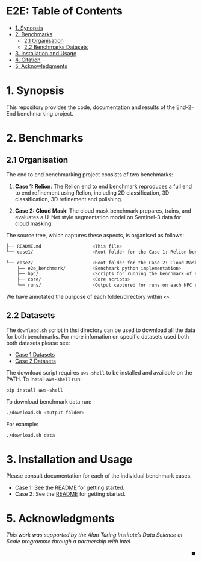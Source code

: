 # E2E: Table of Contents
- [1. Synopsis](#1-synopsis)
- [2. Benchmarks](#2-benchmarks)
  * [2.1 Organisation](#21-organisation)
  * [2.2 Benchmarks Datasets](#22-datasets)
- [3. Installation and Usage](#3-installation-and-usage)
- [4. Citation](#4-citation)
- [5. Acknowledgments](#5-acknowledgments)



# 1. Synopsis

This repository provides the code, documentation and results of the End-2-End benchmarking project.

# 2. Benchmarks 


## 2.1 Organisation

The end to end benchmarking project consists of two benchmarks:

1. **Case 1: Relion**: The Relion end to end benchmark reproduces a full end to end refinement using Relion, including 2D classification, 3D classification, 3D refinement and polishing.

2. **Case 2: Cloud Mask**: The cloud mask benchmark prepares, trains, and evaluates a U-Net style segmentation model on Sentinel-3 data for cloud masking.

The source tree, which captures these aspects,  is organised as follows:

```bash
├── README.md                   <This file>
└── case1/                      <Root folder for the Case 1: Relion benchmark>

└── case2/                      <Root folder for the Case 2: Cloud Mask benchmark>
    ├── e2e_benchmark/          <Benchmark python implementation>
    ├── hpc/                    <Scripts for running the benchmark of HPC systems>
    ├── core/                   <Core scripts> 
    └── runs/                   <Output captured for runs on each HPC system> 
```

We have annotated the purpose of each folder/directory within `<>`.  

## 2.2 Datasets 

The `download.sh` script in thsi directory can be used to download all the data for both benchmarks. For more infomation on specific datasets used both both datasets please see:

 - [Case 1 Datasets](./case1/README.md#datasets)
 - [Case 2 Datasets](./case2/README.md#datasets)

The download script requires `aws-shell` to be installed and available on
the PATH. To install `aws-shell` run:

```bash
pip install aws-shell
```

To download benchmark data run:

```bash
./download.sh <output-folder>
```

For example:

```bash
./download.sh data
```

# 3. Installation and Usage

Please consult documentation for each of the individual benchmark cases.
 - Case 1: See the [README](./case1/README.md) for getting started.
 - Case 2: See the [README](./case2/README.md) for getting started.

# 5. Acknowledgments

*This work was supported by the Alan Turing Institute’s Data Science at Scale programme through a partnership with Intel.*

<div style="text-align: right">◼︎</div>

